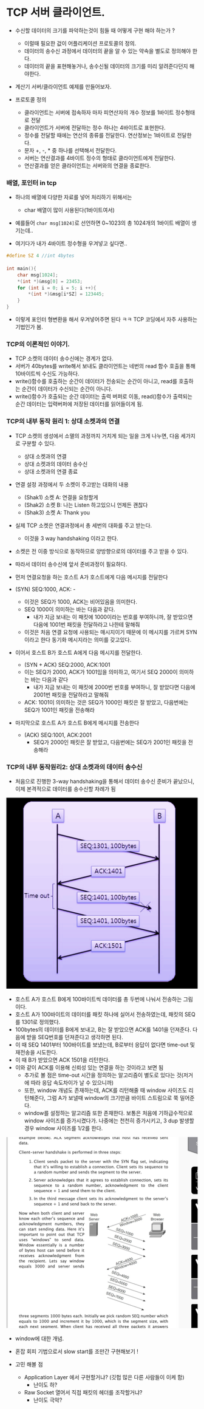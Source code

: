 # TCP 서버 클라이언트.

- 수신할 데이터의 크기를 파악하는것이 힘들 때 어떻게 구현 해야 하는가 ?
    - 이럴때 필요한 겂이 어플리케이션 프로토콜의 정의.
    - 데이터의 송수신 과정에서 데이터의 끝을 알 수 있는 약속을 별도로 정의해야 한다.
    - 데이터의 끝을 표현해놓거나, 송수신될 데이터의 크기를 미리 알려준다던지 해야한다.

- 계산기 서버/클라이언트 예제를 만들어보자.

- 프로토콜 정의
    - 클라이언트는 서버에 접속하자 마자 피연산자의 개수 정보를 1바이트 정수형태로 전달
    - 클라이언트가 서버에 전달하는 정수 하나는 4바이트로 표현한다.
    - 정수를 전달할 때에는 연산의 종류를 전달한다. 연산정보는 1바이트로 전달한다.
    - 문자 +, -, * 중 하나를 선택해서 전달한다.
    - 서버는 연산결과를 4바이트 정수의 형태로 클라이언트에게 전달한다.
    - 연산결과를 얻은 클라이언트는 서버와의 연결을 종료한다.


### 배열, 포인터 in tcp

- 하나의 배열에 다양한 자료를 넣어 처리하기 위해서는
    - char 배열이 많이 사용된다(1바이트여서)

- 예를들어 `char msg[1024]`로 선언하면 0~1023의 총 1024개의 1바이트 배열이 생기는데..
- 여기다가 내가 4바이트 정수형을 우겨넣고 싶다면..

```c
#define SZ 4 //int 4bytes

int main(){
    char msg[1024];
    *(int *)&msg[0] = 23453;
    for (int i = 0; i = 5; i ++){
        *(int *)&msg[i*SZ] = 123445;
    }
}
```

- 이렇게 포인터 형변환을 해서 우겨넣어주면 된다 ㅋㅋ TCP 코딩에서 자주 사용하는 기법인가 봄.


### TCP의 이론적인 이야기.

- TCP 소켓의 데이터 송수신에는 경계가 없다.
- 서버가 40bytes를 write해서 보내도 클라이언트는 네번의 read 함수 호출을 통해 10바이트씩 수신도 가능하다.
- write()함수를 호출하는 순간이 데이터가 전송되는 순간이 아니고, read를 호출하는 순간이 데이터가 수신되는 순간이 아니다.
- write()함수가 호출되는 순간 데이터는 출력 버퍼로 이동, read()함수가 출력되는 순간 데이터는 입력버퍼에 저장된 데이터를 읽어들이게 됨.

### TCP의 내부 동작 원리 1: 상대 소켓과의 연결
- TCP 소켓의 생성에서 소멸의 과정까지 거치게 되는 일을 크게 나누면, 다음 세가지로 구분할 수 있다.
    - 상대 소켓과의 연결
    - 상대 소켓과의 데이터 송수신
    - 상대 소켓과의 연결 종료

- 연결 설정 과정에서 두 소켓이 주고받는 대화의 내용
    - (Shak1) 소켓 A: 연결을 요청할게
    - (Shak2) 소켓 B: 나는 Listen 하고있으니 언제든 괜찮다
    - (Shak3) 소켓 A: Thank you 
- 실제 TCP 소켓은 연결과정에서 총 세번의 대화를 주고 받는다.
    - 이것을 3 way handshaking 이라고 한다.
- 소켓은 전 이중 방식으로 동작하므로 양방향으로의 데이터를 주고 받을 수 있다.
- 따라서 데이터 송수신에 앞서 준비과정이 필요하다.
- 먼저 연결요청을 하는 호스트 A가 호스트에게 다음 메시지를 전달한다

- (SYN) SEQ:1000, ACK: -
    - 이것은 SEQ가 1000, ACK는 비어있음을 의미한다.
    - SEQ 1000이 의미하는 바는 다음과 같다.
        - 내가 지금 보내는 이 패킷에 1000이라는 번호를 부여하니까, 잘 받았으면 다음에 1001번 패킷을 전달하라고 나한테 말해줘
    - 이것은 처음 연결 요청에 사용되는 매시지이기 때문에 이 메시지를 가르켜 SYN이라고 한다 동기화 메시지라는 의미를 갖고있다.
- 이어서 호스트 B가 호스트 A에게 다음 메시지를 전달한다.
    - (SYN + ACK) SEQ:2000, ACK:1001
    - 이는 SEQ가 2000, ACK가 1001임을 의미하고, 여기서 SEQ 2000이 의미하는 바는 다음과 같다
        - 내가 지금 보내는 이 패킷에 2000번 번호를 부여하니, 잘 받았다면 다음에 2001번 패킷을 전달하라고 말해줘
    - ACK: 1001이 의미하는 것은 SEQ가 1000인 패킷은 잘 받았고, 다음번에는 SEQ가 1001인 패킷을 전송해라

- 마지막으로 호스트 A가 호스트 B에게 메시지를 전송한다
    - (ACK) SEQ:1001, ACK:2001
        - SEQ가 2000인 패킷은 잘 받았고, 다음번에는 SEQ가 2001인 패킷을 전송해라

### TCP의 내부 동작원리2: 상대 소켓과의 데이터 송수신
- 처음으로 진행한 3-way handshaking을 통해서 데이터 송수신 준비가 끝났으니, 이제 본격적으로 데이터를 송수신할 차례가 됨

![1](images/1.png)

- 호스트 A가 호스트 B에게 100바이트씩 데이터를 총 두번에 나눠서 전송하는 그림이다.
- 호스트 A가 100바이트의 데이터를 패킷 하나에 실어서 전송하였는데, 패킷의 SEQ를 1301로 정의했다. 
- 100bytes의 데이터를 B에게 보내고,  B는 잘 받았으면 ACK를 1401을 던져준다. 다음에 받을 SEQ번호를 던져준다고 생각하면 된다.
- 이 때 SEQ 1401부터 100바이트를 보냈는데, B로부터 응답이 없다면 time-out 및 재전송을 시도한다.
- 이 때 B가 받았으면 ACK 1501을 리턴한다.
- 이와 같이 ACK를 이용해 신뢰성 있는 연결을 하는 것이라고 보면 됨
    - 추가로 볼 점은 time-out 시간을 정의하는 알고리즘이 별도로 있다는 것(저거에 따라 응답 속도차이가 날 수 있으니까)
    - 또한, window 개념도 존재하는데, ACK를 리턴해줄 때 window 사이즈도 리턴해준다, 그럼 A가 보낼때 window의 크기만큼 바이트 스트림으로 쭉 밀어준다. 
    - window를 설정하는 알고리즘 또한 존재한다. 보통은 처음에 기하급수적으로 window 사이즈를 증가시켰다가. 나중에는 천천히 증가시키고, 3 dup 발생할 경우 window 사이즈를 1/2를 한다.
    

![2](images/2.png)

- window에 대한 개념.

- 혼잡 회피 기법으로서 slow start를 조만간 구현해보기 !

- 고민 해볼 점
    - Application Layer 에서 구현할거냐? (깃헙 많은 다른 사람들이 이케 함)
        - 난이도 하? 
    - Raw Socket 열어서 직접 패킷의 헤더를 조작할거냐?
        - 난이도 극악?